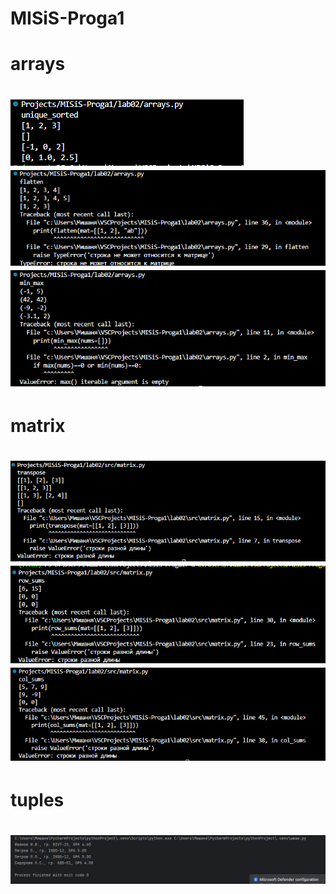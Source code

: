 # MISiS-Proga1
<h1>arrays<h1>

![alt text](images/Screenshot_1.png)
![alt text](images/Screenshot_2.png)
![alt text](images/Screenshot_9.png)

<h1> matrix <h1>

![alt text](images/Screenshot_3.png)
![alt text](images/Screenshot_5.png)
![alt text](images/Screenshot_4.png)

<h1> tuples <h1>

![alt text](images/image.png)